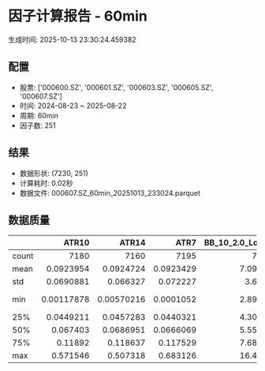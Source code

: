 # 因子计算报告 - 60min

生成时间: 2025-10-13 23:30:24.459382

## 配置

- 股票: ['000600.SZ', '000601.SZ', '000603.SZ', '000605.SZ', '000607.SZ']
- 时间: 2024-08-23 ~ 2025-08-22
- 周期: 60min
- 因子数: 251

## 结果

- 数据形状: (7230, 251)
- 计算耗时: 0.02秒
- 数据文件: 000607.SZ_60min_20251013_233024.parquet

## 数据质量

|       |         ATR10 |         ATR14 |         ATR7 |   BB_10_2.0_Lower |   BB_10_2.0_Middle |   BB_10_2.0_Upper |   BB_10_2.0_Width |   BB_15_2.0_Lower |   BB_15_2.0_Middle |   BB_15_2.0_Upper |   BB_15_2.0_Width |   BB_20_2.0_Lower |   BB_20_2.0_Middle |   BB_20_2.0_Upper |   BB_20_2.0_Width |    BOLB_20 |      CCI10 |      CCI14 |      CCI20 |      EMA12 |      EMA15 |      EMA20 |       EMA3 |       EMA5 |       EMA8 |    FIXLB10 |     FIXLB3 |     FIXLB5 |     FIXLB8 |     FMAX10 |     FMAX15 |     FMAX20 |      FMAX5 |    FMEAN10 |    FMEAN15 |    FMEAN20 |     FMEAN5 |     FMIN10 |     FMIN15 |     FMIN20 |      FMIN5 |     FSTD10 |     FSTD15 |     FSTD20 |      FSTD5 |    LEXLB10 |     LEXLB3 |     LEXLB5 |     LEXLB8 |       MA10 |       MA15 |       MA20 |        MA3 |        MA5 |        MA8 |          MACD |   MACD_12_26_9 |   MACD_6_13_4 |   MACD_8_17_5 |      MACD_HIST |   MACD_SIGNAL |   MEANLB10 |    MEANLB3 |    MEANLB5 |    MEANLB8 |       MSTD10 |       MSTD15 |        MSTD5 |     Momentum1 |    Momentum10 |    Momentum12 |    Momentum15 |    Momentum20 |     Momentum3 |     Momentum5 |     Momentum8 |              OBV |   OBV_SMA10 |   OBV_SMA15 |   OBV_SMA20 |   OBV_SMA5 |   Position10 |   Position12 |   Position15 |   Position20 |   Position25 |   Position30 |   Position5 |   Position8 |       RAND |     RANDNX |      RANDX |      RPROB |    RPROBCX |    RPROBNX |     RPROBX |       RSI |      RSI10 |     RSI14 |       RSI7 |       STCX |          STOCH |    STOCH_10_14 |    STOCH_14_20 |     STOCH_7_10 |        STX |   TA_ADXR_14 |   TA_ADX_14 |   TA_APO_fastperiod12_matype0_slowperiod26 |   TA_AROONOSC_14 |   TA_AROON_14_down |   TA_AROON_14_up |   TA_CCI_14 |   TA_CDL2CROWS |   TA_CDL3BLACKCROWS |   TA_CDL3INSIDE |   TA_CDL3LINESTRIKE |   TA_CDL3OUTSIDE |   TA_CDL3STARSINSOUTH |   TA_CDL3WHITESOLDIERS |   TA_CDLABANDONEDBABY |   TA_CDLADVANCEBLOCK |   TA_CDLBELTHOLD |   TA_CDLBREAKAWAY |   TA_CDLCLOSINGMARUBOZU |   TA_CDLCONCEALBABYSWALL |   TA_CDLCOUNTERATTACK |   TA_CDLDARKCLOUDCOVER |   TA_CDLDOJI |   TA_CDLDOJISTAR |   TA_CDLDRAGONFLYDOJI |   TA_CDLENGULFING |   TA_CDLEVENINGDOJISTAR |   TA_CDLEVENINGSTAR |   TA_CDLGAPSIDESIDEWHITE |   TA_CDLGRAVESTONEDOJI |   TA_CDLHAMMER |   TA_CDLHANGINGMAN |   TA_CDLHARAMI |   TA_CDLHARAMICROSS |   TA_CDLHIGHWAVE |   TA_CDLHIKKAKE |   TA_CDLHOMINGPIGEON |   TA_CDLIDENTICAL3CROWS |   TA_CDLINNECK |   TA_CDLINVERTEDHAMMER |   TA_CDLKICKING |   TA_CDLKICKINGBYLENGTH |   TA_CDLLADDERBOTTOM |   TA_CDLLONGLEGGEDDOJI |   TA_CDLLONGLINE |   TA_CDLMARUBOZU |   TA_CDLMATCHINGLOW |   TA_CDLMATHOLD |   TA_CDLMORNINGDOJISTAR |   TA_CDLMORNINGSTAR |   TA_CDLONNECK |   TA_CDLPIERCING |   TA_CDLRICKSHAWMAN |   TA_CDLRISEFALL3METHODS |   TA_CDLSEPARATINGLINES |   TA_CDLSHOOTINGSTAR |   TA_CDLSHORTLINE |   TA_CDLSPINNINGTOP |   TA_CDLSTALLEDPATTERN |   TA_CDLSTICKSANDWICH |   TA_CDLTAKURI |   TA_CDLTASUKIGAP |   TA_CDLTHRUSTING |   TA_CDLTRISTAR |   TA_CDLUNIQUE3RIVER |   TA_CDLUPSIDEGAP2CROWS |   TA_CDLXSIDEGAP3METHODS |   TA_DEMA_10 |   TA_DEMA_20 |   TA_DEMA_5 |   TA_DX_14 |   TA_EMA_10 |   TA_EMA_20 |   TA_EMA_30 |   TA_EMA_5 |   TA_EMA_60 |   TA_KAMA_10 |   TA_KAMA_20 |   TA_MFI_14 |   TA_MIDPRICE_10 |   TA_MIDPRICE_20 |   TA_MIDPRICE_5 |   TA_MOM_10 |   TA_ROCP_10 |   TA_ROCR100_10 |   TA_ROCR_10 |   TA_ROC_10 |   TA_RSI_14 |     TA_SAR |   TA_SMA_10 |   TA_SMA_20 |   TA_SMA_30 |   TA_SMA_5 |   TA_SMA_60 |   TA_STOCHF_D |   TA_STOCHF_K |   TA_STOCHRSI_fastd_period3_fastk_period5_timeperiod14_D |   TA_STOCHRSI_fastd_period3_fastk_period5_timeperiod14_K |   TA_STOCH_D |   TA_STOCH_K |   TA_T3_10 |   TA_T3_20 |    TA_T3_5 |   TA_TEMA_10 |   TA_TEMA_20 |   TA_TEMA_5 |   TA_TRIMA_10 |   TA_TRIMA_20 |   TA_TRIMA_5 |   TA_TRIX_14 |   TA_ULTOSC_timeperiod17_timeperiod214_timeperiod328 |   TA_WILLR_14 |   TA_WMA_10 |   TA_WMA_20 |   TA_WMA_5 |    TRENDLB10 |      TRENDLB3 |     TRENDLB5 |     TRENDLB8 |      Trend10 |      Trend12 |      Trend15 |     Trend20 |     Trend25 |       Trend5 |       Trend8 |     VWAP10 |     VWAP15 |     VWAP20 |     VWAP25 |     VWAP30 |   Volume_Momentum10 |   Volume_Momentum15 |   Volume_Momentum20 |   Volume_Momentum25 |   Volume_Momentum30 |   Volume_Ratio10 |   Volume_Ratio15 |   Volume_Ratio20 |   Volume_Ratio25 |   Volume_Ratio30 |   WILLR14 |   WILLR18 |   WILLR21 |    WILLR9 |
|:------|--------------:|--------------:|-------------:|------------------:|-------------------:|------------------:|------------------:|------------------:|-------------------:|------------------:|------------------:|------------------:|-------------------:|------------------:|------------------:|-----------:|-----------:|-----------:|-----------:|-----------:|-----------:|-----------:|-----------:|-----------:|-----------:|-----------:|-----------:|-----------:|-----------:|-----------:|-----------:|-----------:|-----------:|-----------:|-----------:|-----------:|-----------:|-----------:|-----------:|-----------:|-----------:|-----------:|-----------:|-----------:|-----------:|-----------:|-----------:|-----------:|-----------:|-----------:|-----------:|-----------:|-----------:|-----------:|-----------:|--------------:|---------------:|--------------:|--------------:|---------------:|--------------:|-----------:|-----------:|-----------:|-----------:|-------------:|-------------:|-------------:|--------------:|--------------:|--------------:|--------------:|--------------:|--------------:|--------------:|--------------:|-----------------:|------------:|------------:|------------:|-----------:|-------------:|-------------:|-------------:|-------------:|-------------:|-------------:|------------:|------------:|-----------:|-----------:|-----------:|-----------:|-----------:|-----------:|-----------:|----------:|-----------:|----------:|-----------:|-----------:|---------------:|---------------:|---------------:|---------------:|-----------:|-------------:|------------:|-------------------------------------------:|-----------------:|-------------------:|-----------------:|------------:|---------------:|--------------------:|----------------:|--------------------:|-----------------:|----------------------:|-----------------------:|----------------------:|---------------------:|-----------------:|------------------:|------------------------:|-------------------------:|----------------------:|-----------------------:|-------------:|-----------------:|----------------------:|------------------:|------------------------:|--------------------:|-------------------------:|-----------------------:|---------------:|-------------------:|---------------:|--------------------:|-----------------:|----------------:|---------------------:|------------------------:|---------------:|-----------------------:|----------------:|------------------------:|---------------------:|-----------------------:|-----------------:|-----------------:|--------------------:|----------------:|------------------------:|--------------------:|---------------:|-----------------:|--------------------:|-------------------------:|------------------------:|---------------------:|------------------:|--------------------:|-----------------------:|----------------------:|---------------:|------------------:|------------------:|----------------:|---------------------:|------------------------:|-------------------------:|-------------:|-------------:|------------:|-----------:|------------:|------------:|------------:|-----------:|------------:|-------------:|-------------:|------------:|-----------------:|-----------------:|----------------:|------------:|-------------:|----------------:|-------------:|------------:|------------:|-----------:|------------:|------------:|------------:|-----------:|------------:|--------------:|--------------:|---------------------------------------------------------:|---------------------------------------------------------:|-------------:|-------------:|-----------:|-----------:|-----------:|-------------:|-------------:|------------:|--------------:|--------------:|-------------:|-------------:|-----------------------------------------------------:|--------------:|------------:|------------:|-----------:|-------------:|--------------:|-------------:|-------------:|-------------:|-------------:|-------------:|------------:|------------:|-------------:|-------------:|-----------:|-----------:|-----------:|-----------:|-----------:|--------------------:|--------------------:|--------------------:|--------------------:|--------------------:|-----------------:|-----------------:|-----------------:|-----------------:|-----------------:|----------:|----------:|----------:|----------:|
| count | 7180          | 7160          | 7195         |        7185       |         7185       |        7185       |        7185       |        7160       |         7160       |        7160       |        7160       |        7135       |         7135       |        7135       |        7135       | 7230       | 7140       | 7100       | 7040       | 7230       | 7230       | 7230       | 7230       | 7230       | 7230       | 7230       | 7230       | 7230       | 7230       | 7185       | 7160       | 7135       | 7210       | 7230       | 7230       | 7230       | 7230       | 7230       | 7230       | 7230       | 7230       | 7230       | 7230       | 7230       | 7230       | 7230       | 7230       | 7230       | 7230       | 7185       | 7160       | 7135       | 7220       | 7210       | 7195       | 7065          |  7065          | 7155          | 7130          | 7065           | 7065          | 7230       | 7230       | 7230       | 7230       | 7185         | 7160         | 7210         | 7180          | 7180          | 7180          | 7180          | 7180          | 7180          | 7180          | 7180          |   7230           |  7185       |  7160       |  7135       | 7210       |  7185        |  7175        |  7160        |  7135        |  7110        |  7085        | 7210        | 7195        | 7230       | 7230       | 7230       | 7230       | 7230       | 7230       | 7230       | 7160      | 7180       | 7160      | 7195       | 7230       | 7145           | 7055           | 6975           | 7110           | 7230       |   7095       |  7095       |                                 7175       |       7230       |         7230       |       7230       |  7100       |           7230 |                7230 |     7230        |          7230       |       7230       |          7215         |                   7230 |          7230         |          7230        |      7230        |              7230 |             7230        |                     7230 |            7230       |           7230         |    7230      |      7230        |            7230       |        7230       |             7230        |         7230        |             7230         |             7230       |     7230       |        7230        |    7230        |           7230      |       7230       |      7230       |         7230         |             7230        |   7230         |            7230        |            7230 |                    7230 |         7230         |              7230      |       7230       |     7230         |          7230       |            7230 |             7230        |         7230        |   7230         |     7230         |          7230       |                     7230 |             7230        |          7230        |         7230      |          7230       |             7230       |            7230       |     7230       |      7230         |        7230       |    7230         |                 7230 |                    7230 |             7230         |   7230       |   7230       |  7230       | 7230       |  7230       |  7230       |  7230       | 7230       |  7230       |   7185       |   7135       |  7230       |       7230       |       7230       |      7230       |  7230       |   7230       |      7230       |   7230       | 7180        |   7160      | 7230       |  7185       |  7135       |  7085       | 7210       |  6935       |    7230       |    7230       |                                               7230       |                                               7230       |   7230       |   7230       | 7230       | 7230       | 7230       |   7230       |   7230       |  7230       |    7185       |    7135       |   7210       |   7230       |                                           7230       |     7165      |  7185       |  7135       | 7210       | 7185         | 7220          | 7210         | 7195         | 7185         | 7175         | 7160         | 7135        | 7110        | 7210         | 7195         | 7135       | 7135       | 7135       | 7135       | 7135       |       7180          |       7180          |       7180          |       7180          |       7180          |       7230       |       7230       |       7230       |       7230       |       7230       | 7165      | 7145      | 7130      | 7190      |
| mean  |    0.0923954  |    0.0924724  |    0.0923429 |           7.09808 |            7.11479 |           7.13151 |           7.11479 |           7.09525 |            7.11629 |           7.13734 |           7.11629 |           7.09316 |            7.11791 |           7.14266 |           7.11791 |    7.11232 |    5.96618 |    7.09701 |    7.98027 |    7.10065 |    7.09754 |    7.09237 |    7.11017 |    7.10803 |    7.10485 |    7.11232 |    7.11232 |    7.11232 |    7.11232 |    7.11479 |    7.11629 |    7.11791 |    7.11341 |    7.11232 |    7.11232 |    7.11232 |    7.11232 |    7.11232 |    7.11232 |    7.11232 |    7.11232 |    7.11232 |    7.11232 |    7.11232 |    7.11232 |    7.11232 |    7.11232 |    7.11232 |    7.11232 |    7.11479 |    7.11629 |    7.11791 |    7.11287 |    7.11341 |    7.11423 |    0.0148093  |     0.0148093  |    0.00741481 |    0.0095122  |    0.00013635  |    0.0146729  |    7.11232 |    7.11232 |    7.11232 |    7.11232 |    0.0880887 |    0.108913  |    0.0606948 |    0.00407777 |    0.00407777 |    0.00407777 |    0.00407777 |    0.00407777 |    0.00407777 |    0.00407777 |    0.00407777 |      1.61054e+06 |     7.11479 |     7.11629 |     7.11791 |    7.11341 |     0.492418 |     0.491486 |     0.491146 |     0.490916 |     0.489681 |     0.489208 |    0.491782 |    0.492579 |    7.11232 |    7.11232 |    7.11232 |    7.11232 |    7.11232 |    7.11232 |    7.11232 |   51.602  |   51.544   |   51.602  |   51.4867  |    7.11232 |   49.1427      |   49.0892      |   48.7881      |   49.2325      |    7.11232 |     28.679   |    28.679   |                                    7.11538 |          7.11232 |            7.11232 |          7.11232 |     7.09701 |              0 |                   0 |       -0.152144 |             0       |         -1.06501 |            51.2133    |                      0 |            -0.0138313 |            -0.373444 |        -0.248963 |                 0 |                0.304288 |                        0 |               0       |             -0.0414938 |      30.4288 |        -0.401107 |               1.56293 |          -4.44813 |               -0.235131 |           -0.262794 |                0.0968188 |                1.07884 |        1.70124 |          -0.843707 |      -0.907331 |             -1.1314 |          6.80498 |         1.00968 |            0.0138313 |               -0.055325 |     -0.0276625 |               0.525588 |               0 |                       0 |            0.0276625 |                11.5768 |         -1.02351 |       -0.0276625 |             1.02351 |               0 |                0.179806 |            0.248963 |     -0.0276625 |        0.0276625 |             7.13693 |                        0 |               -0.788382 |            -0.207469 |           18.0775 |             6.36238 |               -0.11065 |               0.11065 |        1.53527 |        -0.0138313 |          -0.11065 |       0.0138313 |                    0 |                       0 |               -0.0276625 |      7.10274 |      7.09237 |     7.10803 |    7.11232 |     7.10274 |     7.09237 |     7.0821  |    7.10803 |     7.05136 |      7.11479 |      7.11791 |     7.11232 |          7.11232 |          7.11232 |         7.11232 |     7.11232 |      7.11232 |         7.11232 |      7.11232 |    0.407777 |     51.602  |    7.11232 |     7.11479 |     7.11791 |     7.12135 |    7.11341 |     7.13202 |       7.11232 |       7.11232 |                                                  7.11232 |                                                  7.11232 |      7.11232 |      7.11232 |    7.11232 |    7.11232 |    7.11232 |      7.10274 |      7.09237 |     7.10803 |       7.11479 |       7.11791 |      7.11341 |      7.11232 |                                              7.11232 |      -50.3824 |     7.11479 |     7.11791 |    7.11341 |    0.0602745 |    0.00430427 |    0.0206806 |    0.0483106 |    0.0602745 |    0.0707924 |    0.0812279 |    0.102985 |    0.120517 |    0.0206806 |    0.0483106 |    7.08421 |    7.08421 |    7.08421 |    7.08421 |    7.08421 |          0.00407777 |          0.00407777 |          0.00407777 |          0.00407777 |          0.00407777 |          7.11232 |          7.11232 |          7.11232 |          7.11232 |          7.11232 |  -50.3824 |  -50.4474 |  -50.5419 |  -50.1845 |
| std   |    0.0690881  |    0.066327   |    0.072227  |           3.6641  |            3.67257 |           3.68111 |           3.67257 |           3.66037 |            3.67092 |           3.68159 |           3.67092 |           3.65694 |            3.66924 |           3.6817  |           3.66924 |    3.67554 |   88.9902  |   90.703   |   93.4659  |    3.66752 |    3.66536 |    3.66178 |    3.67396 |    3.67254 |    3.6704  |    3.67554 |    3.67554 |    3.67554 |    3.67554 |    3.67257 |    3.67092 |    3.66924 |    3.67415 |    3.67554 |    3.67554 |    3.67554 |    3.67554 |    3.67554 |    3.67554 |    3.67554 |    3.67554 |    3.67554 |    3.67554 |    3.67554 |    3.67554 |    3.67554 |    3.67554 |    3.67554 |    3.67554 |    3.67257 |    3.67092 |    3.66924 |    3.67479 |    3.67415 |    3.67321 |    0.119576   |     0.119576   |    0.084228   |    0.0949646  |    0.0357858   |    0.112696   |    3.67554 |    3.67554 |    3.67554 |    3.67554 |    0.100643  |    0.122682  |    0.0788046 |    0.040937   |    0.040937   |    0.040937   |    0.040937   |    0.040937   |    0.040937   |    0.040937   |    0.040937   |      1.99636e+06 |     3.67257 |     3.67092 |     3.66924 |    3.67415 |     0.296809 |     0.296853 |     0.296484 |     0.297093 |     0.296466 |     0.296173 |    0.29836  |    0.297294 |    3.67554 |    3.67554 |    3.67554 |    3.67554 |    3.67554 |    3.67554 |    3.67554 |   14.1871 |   16.4272  |   14.1871 |   19.1918  |    3.67554 |   27.8675      |   19.5813      |   19.3747      |   19.9117      |    3.67554 |     12.3917  |    12.3917  |                                    3.67192 |          3.67554 |            3.67554 |          3.67554 |    90.703   |              0 |                   0 |        9.18473  |             2.35229 |         13.1065  |            27.555     |                      0 |             1.17606   |             6.10001  |        37.1177   |                 0 |               31.6454   |                        0 |               1.66332 |              2.03672   |      46.0137 |        14.0589   |              12.4045  |          31.6157  |                4.84367  |            5.11996  |                8.87917   |               10.3312  |       12.9326  |           9.14715  |      32.6495   |             25.3064 |         31.789   |        36.2181  |            1.17606   |                2.35164  |      1.66309   |               7.23117  |               0 |                       0 |            1.66309   |                31.9968 |         36.1221  |       18.7446    |            10.0657  |               0 |                4.23684  |            4.98375  |      1.66309   |        1.66309   |            25.7459  |                        0 |                9.44955  |             4.55046  |           50.952  |            38.2335  |                3.3248  |               3.3248  |       12.296   |         2.6299    |           3.3248  |       3.11176   |                    0 |                       0 |                2.88082   |      3.66896 |      3.66178 |     3.67254 |    3.67554 |     3.66896 |     3.66178 |     3.65476 |    3.67254 |     3.63466 |      3.67257 |      3.66924 |     3.67554 |          3.67554 |          3.67554 |         3.67554 |     3.67554 |      3.67554 |         3.67554 |      3.67554 |    4.0937   |     14.1871 |    3.67554 |     3.67257 |     3.66924 |     3.6659  |    3.67415 |     3.65682 |       3.67554 |       3.67554 |                                                  3.67554 |                                                  3.67554 |      3.67554 |      3.67554 |    3.67554 |    3.67554 |    3.67554 |      3.66896 |      3.66178 |     3.67254 |       3.67257 |       3.66924 |      3.67415 |      3.67554 |                                              3.67554 |       29.6722 |     3.67257 |     3.66924 |    3.67415 |    1.19833   |    0.843751   |    1.02125   |    1.15213   |    1.19833   |    1.23253   |    1.26298   |    1.3023   |    1.33191  |    1.02125   |    1.15213   |    3.6861  |    3.6861  |    3.6861  |    3.6861  |    3.6861  |          0.040937   |          0.040937   |          0.040937   |          0.040937   |          0.040937   |          3.67554 |          3.67554 |          3.67554 |          3.67554 |          3.67554 |   29.6722 |   29.7029 |   29.7077 |   29.6743 |
| min   |    0.00117878 |    0.00570216 |    0.0001052 |           2.89665 |            2.902   |           2.90735 |           2.902   |           2.90945 |            2.91533 |           2.92122 |           2.91533 |           2.91401 |            2.9195  |           2.92499 |           2.9195  |    2.87    | -413.495   | -460.317   | -526.819   |    2.89911 |    2.90335 |    2.90797 |    2.8753  |    2.88155 |    2.8906  |    2.87    |    2.87    |    2.87    |    2.87    |    2.902   |    2.91533 |    2.9195  |    2.88    |    2.87    |    2.87    |    2.87    |    2.87    |    2.87    |    2.87    |    2.87    |    2.87    |    2.87    |    2.87    |    2.87    |    2.87    |    2.87    |    2.87    |    2.87    |    2.87    |    2.902   |    2.91533 |    2.9195  |    2.87333 |    2.88    |    2.89375 |   -0.792317   |    -0.792317   |   -0.570914   |   -0.647003   |   -0.345516    |   -0.70953    |    2.87    |    2.87    |    2.87    |    2.87    |    0         |    0         |    0         |   -0.190476   |   -0.190476   |   -0.190476   |   -0.190476   |   -0.190476   |   -0.190476   |   -0.190476   |   -0.190476   |     -2.38767e+06 |     2.902   |     2.91533 |     2.9195  |    2.88    |     0        |     0        |     0        |     0        |     0        |     0        |    0        |    0        |    2.87    |    2.87    |    2.87    |    2.87    |    2.87    |    2.87    |    2.87    |    8.2581 |    4.09779 |    8.2581 |    1.53068 |    2.87    |   -1.23235e-13 |   -9.54157e-14 |    1.42109e-15 |   -1.12765e-13 |    2.87    |      7.91266 |     7.91266 |                                    2.91    |          2.87    |            2.87    |          2.87    |  -460.317   |              0 |                   0 |     -100        |          -100       |       -100       |             0.0381123 |                      0 |          -100         |          -100        |      -100        |                 0 |             -100        |                        0 |            -100       |           -100         |       0      |      -100        |               0       |        -100       |             -100        |         -100        |             -100         |                0       |        0       |        -100        |    -100        |           -100      |       -100       |      -200       |            0         |             -100        |   -100         |               0        |               0 |                       0 |            0         |                 0      |       -100       |     -100         |             0       |               0 |                0        |            0        |   -100         |        0         |             0       |                        0 |             -100        |          -100        |         -100      |          -100       |             -100       |               0       |        0       |      -100         |        -100       |    -100         |                    0 |                       0 |             -100         |      2.89535 |      2.90797 |     2.88155 |    2.87    |     2.89535 |     2.90797 |     2.91272 |    2.88155 |     2.91708 |      2.902   |      2.9195  |     2.87    |          2.87    |          2.87    |         2.87    |     2.87    |      2.87    |         2.87    |      2.87    |  -19.0476   |      8.2581 |    2.87    |     2.902   |     2.9195  |     2.936   |    2.88    |     3.011   |       2.87    |       2.87    |                                                  2.87    |                                                  2.87    |      2.87    |      2.87    |    2.87    |    2.87    |    2.87    |      2.89535 |      2.90797 |     2.88155 |       2.902   |       2.9195  |      2.88    |      2.87    |                                              2.87    |     -100      |     2.902   |     2.9195  |    2.88    |   -2.82728   |   -1.1547     |   -1.78885   |   -2.46157   |   -2.82728   |   -3.14683   |   -3.46367   |   -4.02247  |   -4.08953  |   -1.78885   |   -2.46157   |    0       |    0       |    0       |    0       |    0       |         -0.190476   |         -0.190476   |         -0.190476   |         -0.190476   |         -0.190476   |          2.87    |          2.87    |          2.87    |          2.87    |          2.87    | -100      | -100      | -100      | -100      |
| 25%   |    0.0449211  |    0.0457283  |    0.0440321 |           4.30496 |            4.317   |           4.32888 |           4.317   |           4.30007 |            4.312   |           4.32741 |           4.312   |           4.29367 |            4.30775 |           4.32706 |           4.30775 |    4.3125  |  -56.594   |  -54.6375  |  -52.4168  |    4.31054 |    4.31029 |    4.30694 |    4.31435 |    4.31774 |    4.31852 |    4.3125  |    4.3125  |    4.3125  |    4.3125  |    4.317   |    4.312   |    4.30775 |    4.316   |    4.3125  |    4.3125  |    4.3125  |    4.3125  |    4.3125  |    4.3125  |    4.3125  |    4.3125  |    4.3125  |    4.3125  |    4.3125  |    4.3125  |    4.3125  |    4.3125  |    4.3125  |    4.3125  |    4.317   |    4.312   |    4.30775 |    4.31667 |    4.316   |    4.31875 |   -0.0317021  |    -0.0317021  |   -0.0224715  |   -0.0256611  |   -0.0102269   |   -0.0301409  |    4.3125  |    4.3125  |    4.3125  |    4.3125  |    0.0308401 |    0.0382598 |    0.0192354 |   -0.014462   |   -0.014462   |   -0.014462   |   -0.014462   |   -0.014462   |   -0.014462   |   -0.014462   |   -0.014462   | 350761           |     4.317   |     4.312   |     4.30775 |    4.316   |     0.230769 |     0.230769 |     0.230769 |     0.228571 |     0.226738 |     0.223776 |    0.230769 |    0.230769 |    4.3125  |    4.3125  |    4.3125  |    4.3125  |    4.3125  |    4.3125  |    4.3125  |   41.9191 |   40.0243  |   41.9191 |   37.5573  |    4.3125  |   24.433       |   34.8069      |   33.507       |   34.4526      |    4.3125  |     19.0434  |    19.0434  |                                    4.31667 |          4.3125  |            4.3125  |          4.3125  |   -54.6375  |              0 |                   0 |        0        |             0       |          0       |            28.2127    |                      0 |             0         |             0        |         0        |                 0 |                0        |                        0 |               0       |              0         |       0      |         0        |               0       |           0       |                0        |            0        |                0         |                0       |        0       |           0        |       0        |              0      |          0       |         0       |            0         |                0        |      0         |               0        |               0 |                       0 |            0         |                 0      |          0       |        0         |             0       |               0 |                0        |            0        |      0         |        0         |             0       |                        0 |                0        |             0        |            0      |             0       |                0       |               0       |        0       |         0         |           0       |       0         |                    0 |                       0 |                0         |      4.31411 |      4.30694 |     4.31774 |    4.3125  |     4.31411 |     4.30694 |     4.30708 |    4.31774 |     4.28295 |      4.317   |      4.30775 |     4.3125  |          4.3125  |          4.3125  |         4.3125  |     4.3125  |      4.3125  |         4.3125  |      4.3125  |   -1.4462   |     41.9191 |    4.3125  |     4.317   |     4.30775 |     4.314   |    4.316   |     4.31908 |       4.3125  |       4.3125  |                                                  4.3125  |                                                  4.3125  |      4.3125  |      4.3125  |    4.3125  |    4.3125  |    4.3125  |      4.31411 |      4.30694 |     4.31774 |       4.317   |       4.30775 |      4.316   |      4.3125  |                                              4.3125  |      -76.4706 |     4.317   |     4.30775 |    4.316   |   -0.968163  |   -0.848908   |   -0.908733  |   -0.94868   |   -0.968163  |   -0.965563  |   -0.968401  |   -0.950671 |   -0.952437 |   -0.908733  |   -0.94868   |    4.32115 |    4.32115 |    4.32115 |    4.32115 |    4.32115 |         -0.014462   |         -0.014462   |         -0.014462   |         -0.014462   |         -0.014462   |          4.3125  |          4.3125  |          4.3125  |          4.3125  |          4.3125  |  -76.4706 |  -76.4706 |  -76.9231 |  -76.1905 |
| 50%   |    0.067403   |    0.0686951  |    0.0666069 |           5.55748 |            5.571   |           5.58439 |           5.571   |           5.55564 |            5.57233 |           5.59428 |           5.57233 |           5.55481 |            5.5745  |           5.59361 |           5.5745  |    5.57    |    5.57612 |    5.98895 |    4.58592 |    5.56347 |    5.56037 |    5.5535  |    5.56696 |    5.57086 |    5.56772 |    5.57    |    5.57    |    5.57    |    5.57    |    5.571   |    5.57233 |    5.5745  |    5.569   |    5.57    |    5.57    |    5.57    |    5.57    |    5.57    |    5.57    |    5.57    |    5.57    |    5.57    |    5.57    |    5.57    |    5.57    |    5.57    |    5.57    |    5.57    |    5.57    |    5.571   |    5.57233 |    5.5745  |    5.57    |    5.569   |    5.57125 |    0.00679958 |     0.00679958 |    0.00228936 |    0.00294344 |    0.000594119 |    0.00706511 |    5.57    |    5.57    |    5.57    |    5.57    |    0.0527994 |    0.0661384 |    0.034641  |    0.00141794 |    0.00141794 |    0.00141794 |    0.00141794 |    0.00141794 |    0.00141794 |    0.00141794 |    0.00141794 |      1.00891e+06 |     5.571   |     5.57233 |     5.5745  |    5.569   |     0.5      |     0.5      |     0.493489 |     0.485714 |     0.48575  |     0.493976 |    0.5      |    0.5      |    5.57    |    5.57    |    5.57    |    5.57    |    5.57    |    5.57    |    5.57    |   51.3386 |   51.2655  |   51.3386 |   51.6169  |    5.57    |   49.0606      |   48.4219      |   48.2105      |   48.6972      |    5.57    |     26.1912  |    26.1912  |                                    5.56917 |          5.57    |            5.57    |          5.57    |     5.98895 |              0 |                   0 |        0        |             0       |          0       |            52.1029    |                      0 |             0         |             0        |         0        |                 0 |                0        |                        0 |               0       |              0         |       0      |         0        |               0       |           0       |                0        |            0        |                0         |                0       |        0       |           0        |       0        |              0      |          0       |         0       |            0         |                0        |      0         |               0        |               0 |                       0 |            0         |                 0      |          0       |        0         |             0       |               0 |                0        |            0        |      0         |        0         |             0       |                        0 |                0        |             0        |            0      |             0       |                0       |               0       |        0       |         0         |           0       |       0         |                    0 |                       0 |                0         |      5.56619 |      5.5535  |     5.57086 |    5.57    |     5.56619 |     5.5535  |     5.53384 |    5.57086 |     5.47335 |      5.571   |      5.5745  |     5.57    |          5.57    |          5.57    |         5.57    |     5.57    |      5.57    |         5.57    |      5.57    |    0.141794 |     51.3386 |    5.57    |     5.571   |     5.5745  |     5.57233 |    5.569   |     5.57683 |       5.57    |       5.57    |                                                  5.57    |                                                  5.57    |      5.57    |      5.57    |    5.57    |    5.57    |    5.57    |      5.56619 |      5.5535  |     5.57086 |       5.571   |       5.5745  |      5.569   |      5.57    |                                              5.57    |      -50      |     5.571   |     5.5745  |    5.569   |    0.0790569 |    0          |    0         |    0.0872278 |    0.0790569 |    0.0892805 |    0.102182  |    0.116404 |    0.111298 |    0         |    0.0872278 |    5.57395 |    5.57395 |    5.57395 |    5.57395 |    5.57395 |          0.00141794 |          0.00141794 |          0.00141794 |          0.00141794 |          0.00141794 |          5.57    |          5.57    |          5.57    |          5.57    |          5.57    |  -50      |  -50.9804 |  -51.1628 |  -50      |
| 75%   |    0.11892    |    0.118637   |    0.117529  |           7.68561 |            7.698   |           7.71463 |           7.698   |           7.67366 |            7.69267 |           7.71445 |           7.69267 |           7.66934 |            7.68775 |           7.71375 |           7.68775 |    7.68    |   66.0193  |   64.8153  |   66.3944  |    7.68962 |    7.68656 |    7.67346 |    7.69297 |    7.69333 |    7.69008 |    7.68    |    7.68    |    7.68    |    7.68    |    7.698   |    7.69267 |    7.68775 |    7.7     |    7.68    |    7.68    |    7.68    |    7.68    |    7.68    |    7.68    |    7.68    |    7.68    |    7.68    |    7.68    |    7.68    |    7.68    |    7.68    |    7.68    |    7.68    |    7.68    |    7.698   |    7.69267 |    7.68775 |    7.69417 |    7.7     |    7.70375 |    0.0428146  |     0.0428146  |    0.0267145  |    0.0317076  |    0.0121978   |    0.0416667  |    7.68    |    7.68    |    7.68    |    7.68    |    0.102394  |    0.127627  |    0.068775  |    0.0178571  |    0.0178571  |    0.0178571  |    0.0178571  |    0.0178571  |    0.0178571  |    0.0178571  |    0.0178571  |      2.11923e+06 |     7.698   |     7.69267 |     7.68775 |    7.7     |     0.745098 |     0.75     |     0.75     |     0.75     |     0.745763 |     0.744966 |    0.75     |    0.75     |    7.68    |    7.68    |    7.68    |    7.68    |    7.68    |    7.68    |    7.68    |   60.6096 |   62.5234  |   60.6096 |   64.7692  |    7.68    |   73.3333      |   63.4407      |   63.2719      |   63.809       |    7.68    |     35.6926  |    35.6926  |                                    7.6975  |          7.68    |            7.68    |          7.68    |    64.8153  |              0 |                   0 |        0        |             0       |          0       |            73.6043    |                      0 |             0         |             0        |         0        |                 0 |                0        |                        0 |               0       |              0         |     100      |         0        |               0       |           0       |                0        |            0        |                0         |                0       |        0       |           0        |       0        |              0      |          0       |         0       |            0         |                0        |      0         |               0        |               0 |                       0 |            0         |                 0      |          0       |        0         |             0       |               0 |                0        |            0        |      0         |        0         |             0       |                        0 |                0        |             0        |            0      |             0       |                0       |               0       |        0       |         0         |           0       |       0         |                    0 |                       0 |                0         |      7.68789 |      7.67346 |     7.69333 |    7.68    |     7.68789 |     7.67346 |     7.66276 |    7.69333 |     7.64262 |      7.698   |      7.68775 |     7.68    |          7.68    |          7.68    |         7.68    |     7.68    |      7.68    |         7.68    |      7.68    |    1.78571  |     60.6096 |    7.68    |     7.698   |     7.68775 |     7.698   |    7.7     |     7.69892 |       7.68    |       7.68    |                                                  7.68    |                                                  7.68    |      7.68    |      7.68    |    7.68    |    7.68    |    7.68    |      7.68789 |      7.67346 |     7.69333 |       7.698   |       7.68775 |      7.7     |      7.68    |                                              7.68    |      -25      |     7.698   |     7.68775 |    7.7     |    1.05135   |    0.833344   |    0.922719  |    0.999118  |    1.05135   |    1.07189   |    1.10115   |    1.13553  |    1.14598  |    0.922719  |    0.999118  |    7.6726  |    7.6726  |    7.6726  |    7.6726  |    7.6726  |          0.0178571  |          0.0178571  |          0.0178571  |          0.0178571  |          0.0178571  |          7.68    |          7.68    |          7.68    |          7.68    |          7.68    |  -25      |  -24.2424 |  -25      |  -25      |
| max   |    0.571546   |    0.507318   |    0.683126  |          16.4927  |           16.529   |          16.5653  |          16.529   |          16.4444  |           16.478   |          16.5116  |          16.478   |          16.3935  |           16.428   |          16.4625  |          16.428   |   16.74    |  666.663   |  933.326   | 1333.32    |   16.4868  |   16.425   |   16.3644  |   16.7182  |   16.667   |   16.5846  |   16.74    |   16.74    |   16.74    |   16.74    |   16.529   |   16.478   |   16.428   |   16.688   |   16.74    |   16.74    |   16.74    |   16.74    |   16.74    |   16.74    |   16.74    |   16.74    |   16.74    |   16.74    |   16.74    |   16.74    |   16.74    |   16.74    |   16.74    |   16.74    |   16.529   |   16.478   |   16.428   |   16.7333  |   16.688   |   16.5663  |    1.04547    |     1.04547    |    0.725933   |    0.817663   |    0.231857    |    0.940899   |   16.74    |   16.74    |   16.74    |   16.74    |    0.908381  |    1.01755   |    0.913362  |    0.289474   |    0.289474   |    0.289474   |    0.289474   |    0.289474   |    0.289474   |    0.289474   |    0.289474   |      8.37877e+06 |    16.529   |    16.478   |    16.428   |   16.688   |     1        |     1        |     1        |     1        |     1        |     1        |    1        |    1        |   16.74    |   16.74    |   16.74    |   16.74    |   16.74    |   16.74    |   16.74    |   99.0726 |   99.8724  |   99.0726 |  100       |   16.74    |  100           |  100           |  100           |  100           |   16.74    |     77.6107  |    77.6107  |                                   16.515   |         16.74    |           16.74    |         16.74    |   933.326   |              0 |                   0 |      100        |           100       |        100       |           100         |                      0 |             0         |             0        |       100        |                 0 |              100        |                        0 |             100       |              0         |     100      |       100        |             100       |         100       |                0        |            0        |              100         |              100       |      100       |           0        |     100        |            100      |        100       |       200       |          100         |                0        |      0         |             100        |               0 |                       0 |          100         |               100      |        100       |      100         |           100       |               0 |              100        |          100        |      0         |      100         |           100       |                        0 |              100        |             0        |          100      |           100       |                0       |             100       |      100       |       100         |           0       |     100         |                    0 |                       0 |              100         |     16.5335  |     16.3644  |    16.667   |   16.74    |    16.5335  |    16.3644  |    16.2754  |   16.667   |    16.0679  |     16.529   |     16.428   |    16.74    |         16.74    |         16.74    |        16.74    |    16.74    |     16.74    |        16.74    |     16.74    |   28.9474   |     99.0726 |   16.74    |    16.529   |    16.428   |    16.3063  |   16.688   |    16.1523  |      16.74    |      16.74    |                                                 16.74    |                                                 16.74    |     16.74    |     16.74    |   16.74    |   16.74    |   16.74    |     16.5335  |     16.3644  |    16.667   |      16.529   |      16.428   |     16.688   |     16.74    |                                             16.74    |        0      |    16.529   |    16.428   |   16.688   |    2.84605   |    1.1547     |    1.78885   |    2.47487   |    2.84605   |    3.17543   |    3.61478   |    4.24853  |    4.8      |    1.78885   |    2.47487   |   16.4777  |   16.4777  |   16.4777  |   16.4777  |   16.4777  |          0.289474   |          0.289474   |          0.289474   |          0.289474   |          0.289474   |         16.74    |         16.74    |         16.74    |         16.74    |         16.74    |    0      |    0      |    0      |    0      |